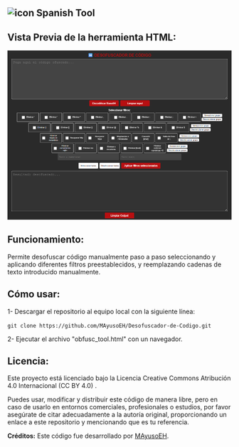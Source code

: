 ## ![icon](https://cdn2.iconfinder.com/data/icons/flags_gosquared/64/Spain_flat.png) Spanish Tool

## Vista Previa de la herramienta HTML:
![Captura de pantalla del proyecto](https://github.com/MAyusoEH/Desofuscador-de-Codigo/blob/main/pic_obfusc.png)


## Funcionamiento:
Permite desofuscar código manualmente paso a paso seleccionando y aplicando diferentes filtros preestablecidos, y reemplazando cadenas de texto introducido manualmente.


## Cómo usar:

1- Descargar el repositorio al equipo local con la siguiente línea:

``git clone https://github.com/MAyusoEH/Desofuscador-de-Codigo.git`` 

2- Ejecutar el archivo "obfusc_tool.html" con un navegador.


## Licencia:

Este proyecto está licenciado bajo la Licencia Creative Commons Atribución 4.0 Internacional (CC BY 4.0)
.

Puedes usar, modificar y distribuir este código de manera libre, pero en caso de usarlo en entornos comerciales, profesionales o estudios, por favor asegúrate de citar adecuadamente a la autoría original, proporcionando un enlace a este repositorio y mencionando que es tu referencia.

**Créditos:** Este código fue desarrollado por [MAyusoEH](https://github.com/MAyusoEH).
